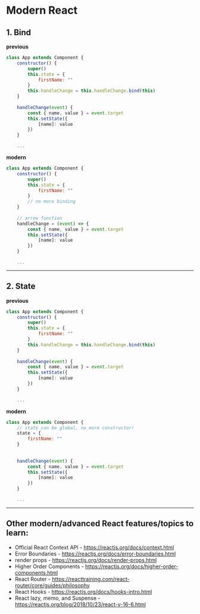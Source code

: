 # Modern React

## 1. Bind
**previous**
```javascript
class App extends Component {
    constructor() {
        super()
        this.state = {
            firstName: ""
        }
        this.handleChange = this.handleChange.bind(this)
    }
    
    handleChange(event) {
        const { name, value } = event.target
        this.setState({
            [name]: value
        })
    }

    ...
```

**modern**
```javascript
class App extends Component {
    constructor() {
        super()
        this.state = {
            firstName: ""
        }
        // no more binding
    }
    
    // arrow function
    handleChange = (event) => {
        const { name, value } = event.target
        this.setState({
            [name]: value
        })
    }

    ...
```

---

## 2. State
**previous**
```javascript
class App extends Component {
    constructor() {
        super()
        this.state = {
            firstName: ""
        }
        this.handleChange = this.handleChange.bind(this)
    }
    
    handleChange(event) {
        const { name, value } = event.target
        this.setState({
            [name]: value
        })
    }

    ...
```
**modern**
```javascript
class App extends Component {
    // state can be global, no more constructor!
    state = {
        firstName: ""
    }
    
    
    handleChange(event) {
        const { name, value } = event.target
        this.setState({
            [name]: value
        })
    }

    ...
```

---

## Other modern/advanced React features/topics to learn:

 * Official React Context API - https://reactjs.org/docs/context.html
 * Error Boundaries - https://reactjs.org/docs/error-boundaries.html
 * render props - https://reactjs.org/docs/render-props.html
 * Higher Order Components - https://reactjs.org/docs/higher-order-components.html
 * React Router - https://reacttraining.com/react-router/core/guides/philosophy
 * React Hooks - https://reactjs.org/docs/hooks-intro.html
 * React lazy, memo, and Suspense - https://reactjs.org/blog/2018/10/23/react-v-16-6.html
